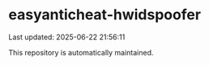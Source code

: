 # easyanticheat-hwidspoofer

Last updated: 2025-06-22 21:56:11

This repository is automatically maintained.
